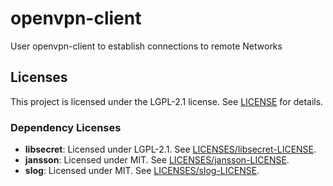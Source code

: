 # openvpn-client
User openvpn-client to establish connections to remote Networks

## Licenses

This project is licensed under the LGPL-2.1 license. See [LICENSE](LICENSE) for details.

### Dependency Licenses
- **libsecret**: Licensed under LGPL-2.1. See [LICENSES/libsecret-LICENSE](LICENSES/libsecret-LICENSE).
- **jansson**: Licensed under MIT. See [LICENSES/jansson-LICENSE](LICENSES/jansson-LICENSE).
- **slog**: Licensed under MIT. See [LICENSES/slog-LICENSE](LICENSES/slog-LICENSE).
